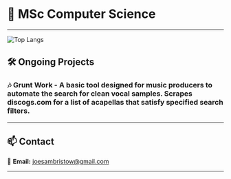 # 👋 MSc Computer Science  
---

![Top Langs](https://github-readme-stats.vercel.app/api/top-langs/?username=bristowsoundsgood&layout=compact)

## 🛠️ **Ongoing Projects**  

### 🎶 **Grunt Work** - A basic tool designed for music producers to automate the search for clean vocal samples. Scrapes **discogs.com** for a list of acapellas that satisfy specified search filters. 
---

## 📫 **Contact**  
📧 **Email:** [joesambristow@gmail.com](mailto:joesambristow@gmail.com)  

---

<!--

**bristowsoundsgood/bristowsoundsgood** is a ✨ _special_ ✨ repository because its `README.md` (this file) appears on your GitHub profile.

Here are some ideas to get you started:

- 🔭 I’m currently working on ...
- 🌱 I’m currently learning ...
- 👯 I’m looking to collaborate on ...
- 🤔 I’m looking for help with ...
- 💬 Ask me about ...
- 📫 How to reach me: ...
- 😄 Pronouns: ...
- ⚡ Fun fact: ...
-->
